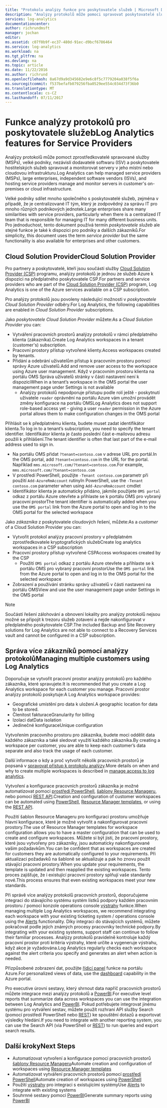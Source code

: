```yaml
---
title: "Protokolu analýzy funkce pro poskytovatele služeb | Microsoft Docs"
description: "Analýzy protokolů může pomoci spravovat poskytovatelé služeb (MSPs), velké podniky nezávislí výrobci softwaru (ISV) a poskytovatele hostitelských služeb, spravovat a monitorovat servery v jeho místní nebo cloudovou infrastrukturu."
services: log-analytics
documentationcenter: 
author: richrundmsft
manager: jochan
editor: 
ms.assetid: c07f0b9f-ec37-480d-91ec-d9bcf6786464
ms.service: log-analytics
ms.workload: na
ms.tgt_pltfrm: na
ms.devlang: na
ms.topic: article
ms.date: 11/22/2016
ms.author: richrund
ms.openlocfilehash: 8a67d9a9d345682e9e6c8f5c7779204a038f5f6a
ms.sourcegitcommit: f537befafb079256fba0529ee554c034d73f36b0
ms.translationtype: MT
ms.contentlocale: cs-CZ
ms.lasthandoff: 07/11/2017
---
```

# <a name="log-analytics-features-for-service-providers"></a><span data-ttu-id="59212-103">Funkce analýzy protokolů pro poskytovatele služeb</span><span class="sxs-lookup"><span data-stu-id="59212-103">Log Analytics features for Service Providers</span></span>
<span data-ttu-id="59212-104">Analýzy protokolů může pomoct zprostředkovatelé spravované služby (MSPs), velké podniky, nezávislí dodavatelé softwaru (ISV) a poskytovatele hostitelských služeb spravovat a monitorovat servery v jeho místní nebo cloudovou infrastrukturu.</span><span class="sxs-lookup"><span data-stu-id="59212-104">Log Analytics can help managed service providers (MSPs), large enterprises, independent software vendors (ISVs), and hosting service providers manage and monitor servers in customer's on-premises or cloud infrastructure.</span></span> 

<span data-ttu-id="59212-105">Velké podniky sdílet mnoho společného s poskytovatelé služeb, zejména v případě, že je centralizované IT tým, který je zodpovědný za správu IT pro mnoho různých podnikových jednotek.</span><span class="sxs-lookup"><span data-stu-id="59212-105">Large enterprises share many similarities with service providers, particularly when there is a centralized IT team that is responsible for managing IT for many different business units.</span></span> <span data-ttu-id="59212-106">Pro jednoduchost, tento dokument používá termín *poskytovatele služeb* ale stejné funkce je také k dispozici pro podniky a dalších zákazníků.</span><span class="sxs-lookup"><span data-stu-id="59212-106">For simplicity, this document uses the term *service provider* but the same functionality is also available for enterprises and other customers.</span></span>

## <a name="cloud-solution-provider"></a><span data-ttu-id="59212-107">Cloud Solution Provider</span><span class="sxs-lookup"><span data-stu-id="59212-107">Cloud Solution Provider</span></span>
<span data-ttu-id="59212-108">Pro partnery a poskytovatelé, kteří jsou součástí služby [Cloud Solution Provider (CSP)](https://partner.microsoft.com/Solutions/cloud-reseller-overview) programu, analýzy protokolů je jednou ze služeb Azure k dispozici na předplatného poskytovatele CSP.</span><span class="sxs-lookup"><span data-stu-id="59212-108">For partners and service providers who are part of the [Cloud Solution Provider (CSP)](https://partner.microsoft.com/Solutions/cloud-reseller-overview) program, Log Analytics is one of the Azure services available on a CSP subscription.</span></span> 

<span data-ttu-id="59212-109">Pro analýzy protokolů jsou povoleny následující možnosti v *poskytovatele Cloud Solution Provider* odběry.</span><span class="sxs-lookup"><span data-stu-id="59212-109">For Log Analytics, the following capabilities are enabled in *Cloud Solution Provider* subscriptions.</span></span>

<span data-ttu-id="59212-110">Jako *poskytovatele Cloud Solution Provider* můžete:</span><span class="sxs-lookup"><span data-stu-id="59212-110">As a *Cloud Solution Provider* you can:</span></span>

* <span data-ttu-id="59212-111">Vytváření pracovních prostorů analýzy protokolů v rámci předplatného klienta (zákazníka).</span><span class="sxs-lookup"><span data-stu-id="59212-111">Create Log Analytics workspaces in a tenant (customer's) subscription.</span></span>
* <span data-ttu-id="59212-112">Pracovní prostory přístup vytvořené klienty.</span><span class="sxs-lookup"><span data-stu-id="59212-112">Access workspaces created by tenants.</span></span> 
* <span data-ttu-id="59212-113">Přidání a odebrání uživatelům přístup k pracovním prostoru pomocí správy Azure uživatelů.</span><span class="sxs-lookup"><span data-stu-id="59212-113">Add and remove user access to the workspace using Azure user management.</span></span> <span data-ttu-id="59212-114">Když v pracovním prostoru klienta na portálu OMS Správa uživatelů stránky v části nastavení není k dispozici</span><span class="sxs-lookup"><span data-stu-id="59212-114">When in a tenant’s workspace in the OMS portal the user management page under Settings is not available</span></span>
  * <span data-ttu-id="59212-115">Analýzy protokolů nepodporuje přístupu podle rolí ještě - poskytnutí uživatele `reader` oprávnění na portálu Azure vám umožní provádět změny konfigurace na portálu OMS</span><span class="sxs-lookup"><span data-stu-id="59212-115">Log Analytics does not support role-based access yet - giving a user `reader` permission in the Azure portal allows them to make configuration changes in the OMS portal</span></span>

<span data-ttu-id="59212-116">Přihlásit se k předplatnému klienta, budete muset zadat identifikátor klienta.</span><span class="sxs-lookup"><span data-stu-id="59212-116">To log in to a tenant’s subscription, you need to specify the tenant identifier.</span></span> <span data-ttu-id="59212-117">Identifikátor klienta je často poslední část e-mailovou adresu použili k přihlášení.</span><span class="sxs-lookup"><span data-stu-id="59212-117">The tenant identifier is often that last part of the e-mail address used to sign in.</span></span>

* <span data-ttu-id="59212-118">Na portálu OMS přidat `?tenant=contoso.com` v adrese URL pro portál.</span><span class="sxs-lookup"><span data-stu-id="59212-118">In the OMS portal, add `?tenant=contoso.com` in the URL for the portal.</span></span> <span data-ttu-id="59212-119">Například `mms.microsoft.com/?tenant=contoso.com`.</span><span class="sxs-lookup"><span data-stu-id="59212-119">For example, `mms.microsoft.com/?tenant=contoso.com`</span></span>
* <span data-ttu-id="59212-120">V prostředí PowerShell, použijte `-Tenant contoso.com` parametr při použití `Add-AzureRmAccount` rutiny</span><span class="sxs-lookup"><span data-stu-id="59212-120">In PowerShell, use the `-Tenant contoso.com` parameter when using `Add-AzureRmAccount` cmdlet</span></span>
* <span data-ttu-id="59212-121">Identifikátor klienta je automaticky přidáno, jakmile použijete `OMS portal` odkaz z portálu Azure otevřete a přihlaste se k portálu OMS pro vybraný pracovní prostor</span><span class="sxs-lookup"><span data-stu-id="59212-121">The tenant identifier is automatically added when you use the `OMS portal` link from the Azure portal to open and log in to the OMS portal for the selected workspace</span></span>

<span data-ttu-id="59212-122">Jako *zákazníka* z poskytovatele cloudových řešení, můžete:</span><span class="sxs-lookup"><span data-stu-id="59212-122">As a *customer* of a Cloud Solution Provider you can:</span></span>

* <span data-ttu-id="59212-123">Vytvořit protokol analýzy pracovní prostory v předplatném zprostředkovatele kryptografických služeb</span><span class="sxs-lookup"><span data-stu-id="59212-123">Create log analytics workspaces in a CSP subscription</span></span>
* <span data-ttu-id="59212-124">Pracovní prostory přístup vytvořené CSP</span><span class="sxs-lookup"><span data-stu-id="59212-124">Access workspaces created by the CSP</span></span>
  * <span data-ttu-id="59212-125">Použití `OMS portal` odkaz z portálu Azure otevřete a přihlaste se k portálu OMS pro vybraný pracovní prostor</span><span class="sxs-lookup"><span data-stu-id="59212-125">Use the `OMS portal` link from the Azure portal to open and log in to the OMS portal for the selected workspace</span></span>
* <span data-ttu-id="59212-126">Zobrazení a používání stránku správy uživatelů v části nastavení na portálu OMS</span><span class="sxs-lookup"><span data-stu-id="59212-126">View and use the user management page under Settings in the OMS portal</span></span>

> [!NOTE]
> <span data-ttu-id="59212-127">Součástí řešení zálohování a obnovení lokality pro analýzy protokolů nejsou možné se připojit k trezoru služeb zotavení a nejde nakonfigurovat v předplatného poskytovatele CSP.</span><span class="sxs-lookup"><span data-stu-id="59212-127">The included Backup and Site Recovery solutions for Log Analytics are not able to connect to a Recovery Services vault and cannot be configured in a CSP subscription.</span></span> 
> 
> 

## <a name="managing-multiple-customers-using-log-analytics"></a><span data-ttu-id="59212-128">Správa více zákazníků pomocí analýzy protokolů</span><span class="sxs-lookup"><span data-stu-id="59212-128">Managing multiple customers using Log Analytics</span></span>
<span data-ttu-id="59212-129">Doporučuje se vytvořit pracovní prostor analýzy protokolů pro každého zákazníka, které spravujete.</span><span class="sxs-lookup"><span data-stu-id="59212-129">It is recommended that you create a Log Analytics workspace for each customer you manage.</span></span> <span data-ttu-id="59212-130">Pracovní prostor analýzy protokolů poskytuje:</span><span class="sxs-lookup"><span data-stu-id="59212-130">A Log Analytics workspace provides:</span></span>

* <span data-ttu-id="59212-131">Geografické umístění pro data k uložení.</span><span class="sxs-lookup"><span data-stu-id="59212-131">A geographic location for data to be stored.</span></span> 
* <span data-ttu-id="59212-132">Členitost fakturace</span><span class="sxs-lookup"><span data-stu-id="59212-132">Granularity for billing</span></span> 
* <span data-ttu-id="59212-133">Izolaci dat</span><span class="sxs-lookup"><span data-stu-id="59212-133">Data isolation</span></span> 
* <span data-ttu-id="59212-134">Jedinečné konfigurace</span><span class="sxs-lookup"><span data-stu-id="59212-134">Unique configuration</span></span>

<span data-ttu-id="59212-135">Vytvořením pracovního prostoru pro zákazníka, budete moci oddělit data každého zákazníka a také sledovat využití každého zákazníka.</span><span class="sxs-lookup"><span data-stu-id="59212-135">By creating a workspace per customer, you are able to keep each customer’s data separate and also track the usage of each customer.</span></span>

<span data-ttu-id="59212-136">Další informace o kdy a proč vytvořit několik pracovních prostorů je popsaná v [spravovat přístup k protokolu analýzy](log-analytics-manage-access.md#determine-the-number-of-workspaces-you-need).</span><span class="sxs-lookup"><span data-stu-id="59212-136">More details on when and why to create multiple workspaces is described in [manage access to log analytics](log-analytics-manage-access.md#determine-the-number-of-workspaces-you-need).</span></span>

<span data-ttu-id="59212-137">Vytvoření a konfigurace pracovních prostorů zákazníka je možné automatizovat pomocí [prostředí PowerShell](log-analytics-powershell-workspace-configuration.md), [šablony Resource Manageru](log-analytics-template-workspace-configuration.md), nebo pomocí [REST API](https://www.nuget.org/packages/Microsoft.Azure.Management.OperationalInsights/).</span><span class="sxs-lookup"><span data-stu-id="59212-137">Creation and configuration of customer workspaces can be automated using [PowerShell](log-analytics-powershell-workspace-configuration.md), [Resource Manager templates](log-analytics-template-workspace-configuration.md), or using the [REST API](https://www.nuget.org/packages/Microsoft.Azure.Management.OperationalInsights/).</span></span>

<span data-ttu-id="59212-138">Použití šablon Resource Manageru pro konfiguraci prostoru umožňuje hlavní konfigurace, které je možné vytvořit a nakonfigurovat pracovní prostory.</span><span class="sxs-lookup"><span data-stu-id="59212-138">The use of Resource Manager templates for workspace configuration allows you to have a master configuration that can be used to create and configure workspaces.</span></span> <span data-ttu-id="59212-139">Můžete si být jisti, že pracovní prostory, které jsou vytvořeny pro zákazníky, jsou automaticky nakonfigurované vašim požadavkům.</span><span class="sxs-lookup"><span data-stu-id="59212-139">You can be confident that as workspaces are created for customers they are automatically configured to your requirements.</span></span> <span data-ttu-id="59212-140">Při aktualizaci požadavků na šabloně se aktualizuje a pak ho znovu použít stávající pracovní prostory.</span><span class="sxs-lookup"><span data-stu-id="59212-140">When you update your requirements, the template is updated and then reapplied the existing workspaces.</span></span> <span data-ttu-id="59212-141">Tento proces zajišťuje, že i existující pracovní prostory splňují vaše standardy nové.</span><span class="sxs-lookup"><span data-stu-id="59212-141">This process ensures that even existing workspaces meet your new standards.</span></span>    

<span data-ttu-id="59212-142">Při správě více analýzy protokolů pracovních prostorů, doporučujeme integraci do stávajícího systému systém lístků podpory každém pracovním prostoru / pomocí konzole operations console [výstrahy](log-analytics-alerts.md) funkce.</span><span class="sxs-lookup"><span data-stu-id="59212-142">When managing multiple Log Analytics workspaces, we recommend integrating each workspace with your existing ticketing system / operations console using the [Alerts](log-analytics-alerts.md) functionality.</span></span> <span data-ttu-id="59212-143">Díky integraci do stávajících systémů, můžete pokračovat podle jejich známých procesy pracovníky technické podpory.</span><span class="sxs-lookup"><span data-stu-id="59212-143">By integrating with your existing systems, support staff can continue to follow their familiar processes.</span></span> <span data-ttu-id="59212-144">Analýzy protokolů pravidelně kontroluje každý pracovní prostor proti kritéria výstrahy, které určíte a vygeneruje výstrahu, když akce je vyžadována.</span><span class="sxs-lookup"><span data-stu-id="59212-144">Log Analytics regularly checks each workspace against the alert criteria you specify and generates an alert when action is needed.</span></span>

<span data-ttu-id="59212-145">Přizpůsobené zobrazení dat, použijte [řídicí panel](../azure-portal/azure-portal-dashboards.md) funkce na portálu Azure.</span><span class="sxs-lookup"><span data-stu-id="59212-145">For personalized views of data, use the [dashboard](../azure-portal/azure-portal-dashboards.md) capability in the Azure portal.</span></span>  

<span data-ttu-id="59212-146">Pro executive úrovni sestavy, který shrnout data napříč pracovních prostorů můžete integrace mezi analýzy protokolů a [PowerBI](log-analytics-powerbi.md).</span><span class="sxs-lookup"><span data-stu-id="59212-146">For executive level reports that summarize data across workspaces you can use the integration between Log Analytics and [PowerBI](log-analytics-powerbi.md).</span></span> <span data-ttu-id="59212-147">Pokud potřebujete integrovat jinému systému pro vytváření sestav, můžete použít rozhraní API služby Search (pomocí prostředí PowerShell nebo [REST](log-analytics-log-search-api.md)) ke spouštění dotazů a exportovat výsledky hledání.</span><span class="sxs-lookup"><span data-stu-id="59212-147">If you need to integrate with another reporting system, you can use the Search API (via PowerShell or [REST](log-analytics-log-search-api.md)) to run queries and export search results.</span></span>

## <a name="next-steps"></a><span data-ttu-id="59212-148">Další kroky</span><span class="sxs-lookup"><span data-stu-id="59212-148">Next Steps</span></span>
* <span data-ttu-id="59212-149">Automatizovat vytvoření a konfigurace pomocí pracovních prostorů [šablony Resource Manageru](log-analytics-template-workspace-configuration.md)</span><span class="sxs-lookup"><span data-stu-id="59212-149">Automate creation and configuration of workspaces using [Resource Manager templates](log-analytics-template-workspace-configuration.md)</span></span>
* <span data-ttu-id="59212-150">Automatizovat vytváření pracovních prostorů pomocí [prostředí PowerShell](log-analytics-powershell-workspace-configuration.md)</span><span class="sxs-lookup"><span data-stu-id="59212-150">Automate creation of workspaces using [PowerShell](log-analytics-powershell-workspace-configuration.md)</span></span> 
* <span data-ttu-id="59212-151">Použití [výstrahy](log-analytics-alerts.md) pro integraci s existujícími systémy</span><span class="sxs-lookup"><span data-stu-id="59212-151">Use [Alerts](log-analytics-alerts.md) to integrate with existing systems</span></span>
* <span data-ttu-id="59212-152">Souhrnné sestavy pomocí [PowerBI](log-analytics-powerbi.md)</span><span class="sxs-lookup"><span data-stu-id="59212-152">Generate summary reports using [PowerBI](log-analytics-powerbi.md)</span></span>


